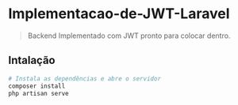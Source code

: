 # Implementacao-de-JWT-Laravel

> Backend Implementado com JWT pronto para colocar dentro.

## Intalação

``` bash
# Instala as dependências e abre o servidor
composer install
php artisan serve
